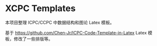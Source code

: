 ﻿# XCPC Templates

本项目整理 ICPC/CCPC 中数据结构和图论 Latex 模板。

基于 https://github.com/Chen-Jr/ICPC-Code-Template-in-Latex Latex 模板，修改了一些排版等。